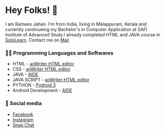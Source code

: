 # Hey Folks! 👋

I am Ramees Jahan. I'm from India, living in Malappuram, Kerala and currently continueing my Bachelor's in Computer Application at SAFI Institute of Advanced Study.I already completed HTML and JAVA  course in [SoloLearn](https://www.sololearn.com/Profile/12749437/?ref=app). Contact me on [Mail](mailto:rameesjahan37@gmail.com)

### 🧑‍💻 Programming Languages and Softwares

- HTML - [anWriter HTML editor](https://play.google.com/store/apps/details?id=com.ansm.anwriter.pro)
- CSS - [anWriter HTML editor](https://play.google.com/store/apps/details?id=com.ansm.anwriter.pro)
- JAVA - [AIDE](https://play.google.com/store/apps/details?id=com.aide.ui)
- JAVA SCRIPT - [anWriter HTML editor](https://play.google.com/store/apps/details?id=com.ansm.anwriter.pro)
- PYTHON - [Pydroid 3](https://play.google.com/store/apps/details?id=ru.iiec.pydroid3)
- Android Development - [AIDE](https://play.google.com/store/apps/details?id=com.aide.ui)


### 📱 Social media

- [Facebook](https://www.facebook.com/profile.php?id=100022148014436)
- [Instagram](https://www.instagram.com/ramees_kzp/)
- [Snap Chat](https://www.snapchat.com/add/ramees_kzp?share_id=raf5hUxpt08&locale=en-US)


<!---
RameesJahan/RameesJahan is a ✨ special ✨ repository because its `README.md` (this file) appears on your GitHub profile.
You can click the Preview link to take a look at your changes.
--->
